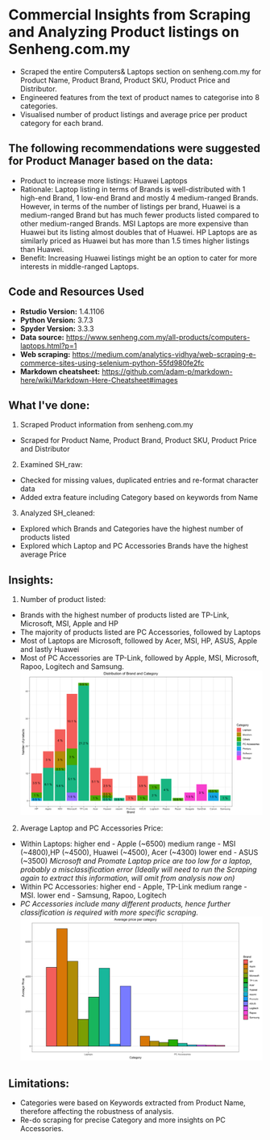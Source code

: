 # Commercial Insights from Scraping and Analyzing Product listings on Senheng.com.my

*   Scraped the entire Computers& Laptops section on senheng.com.my for Product Name, Product Brand, Product SKU, Product Price and Distributor. 
*   Engineered features from the text of product names to categorise into 8 categories.
*   Visualised number of product listings and average price per product category for each brand. 

## The following recommendations were suggested for Product Manager based on the data:

*   Product to increase more listings: Huawei Laptops
*   Rationale: Laptop listing in terms of Brands is well-distributed with 1 high-end Brand, 1 low-end Brand and mostly 4 medium-ranged Brands. However, in terms of the number of listings per brand, Huawei is a medium-ranged Brand but has much fewer products listed compared to other medium-ranged Brands. MSI Laptops are more expensive than Huawei but its listing almost doubles that of Huawei. HP Laptops are as similarly priced as Huawei but has more than 1.5 times higher listings than Huawei. 
*   Benefit: Increasing Huawei listings might be an option to cater for more interests in middle-ranged Laptops.  

## Code and Resources Used

* **Rstudio Version:** 1.4.1106
* **Python Version:** 3.7.3
* **Spyder Version:** 3.3.3
* **Data source:** https://www.senheng.com.my/all-products/computers-laptops.html?p=1
* **Web scraping:** https://medium.com/analytics-vidhya/web-scraping-e-commerce-sites-using-selenium-python-55fd980fe2fc
* **Markdown cheatsheet:** https://github.com/adam-p/markdown-here/wiki/Markdown-Here-Cheatsheet#images

## What I've done:
1. Scraped Product information from senheng.com.my
+  Scraped for Product Name, Product Brand, Product SKU, Product Price and Distributor

2. Examined SH_raw:
+ Checked for missing values, duplicated entries and re-format character data
+ Added extra feature including Category based on keywords from Name

3. Analyzed SH_cleaned: 
+ Explored which Brands and Categories have the highest number of products listed 
+ Explored which Laptop and PC Accessories Brands have the highest average Price

## Insights:
1. Number of product listed:
*  Brands with the highest number of products listed are TP-Link, Microsoft, MSI, Apple and HP
*  The majority of products listed are PC Accessories, followed by Laptops
*  Most of Laptops are Microsoft, followed by Acer, MSI, HP, ASUS, Apple and lastly Huawei
*  Most of PC Accessories are TP-Link, followed by Apple, MSI, Microsoft, Rapoo, Logitech and Samsung.
![alt text](https://github.com/themoonrider/ds_senheng/blob/master/brand_category_distribution.png)

2. Average Laptop and PC Accessories Price:
*  Within Laptops: higher end - Apple (~6500)
                   medium range - MSI (~4800),HP (~4500), Huawei (~4500), Acer (~4300)
                   lower end - ASUS (~3500)
                  *Microsoft and Promate Laptop price are too low for a laptop, probably a misclassification error (Ideally will need to run the Scraping again to extract this information, will omit from analysis now on)*
*  Within PC Accessories: higher end - Apple, TP-Link 
                          medium range - MSI. 
                          lower end - Samsung, Rapoo, Logitech
* *PC Accessories include many different products, hence further classification is required with more specific scraping.* 
![alt text](https://github.com/themoonrider/ds_senheng/blob/master/avgprice_laptop_accessories.png)

## Limitations:
*   Categories were based on Keywords extracted from Product Name, therefore affecting the robustness of analysis. 
*   Re-do scraping for precise Category and more insights on PC Accessories. 
